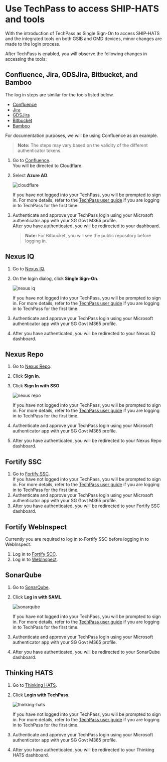 # Use TechPass to access SHIP-HATS and tools 

With the introduction of TechPass as Single Sign-On to access SHIP-HATS and the integrated tools on both GSIB and GMD devices, minor changes are made to the login process. 

After TechPass is enabled, you will observe the following changes in accessing the tools:  

## Confluence, Jira, GDSJira, Bitbucket, and Bamboo

The log in steps are similar for the tools listed below. 

- [Confluence](http://confluence.ship.gov.sg)
- [Jira](http://jira.ship.gov.sg)
- [GDSJira](http://gdsjira.ship.gov.sg)
- [Bitbucket](http://bitbucket.ship.gov.sg)
- [Bamboo](http://bamboo.ship.gov.sg)

For documentation purposes, we will be using Confluence as an example.  
>**Note:** The steps may vary based on the validity of the different authenticator tokens.  

1. Go to [Confluence](http://confluence.ship.gov.sg).  
    You will be directed to Cloudflare.
1. Select **Azure AD**.  
    
    ![cloudflare](cloudflare.png)
    
    If you have not logged into your TechPass, you will be prompted to sign in. For more details, refer to the [TechPass user guide](https://docs.developer.tech.gov.sg/docs/techpass-user-guide/#/) if you are logging in to TechPass for the first time.

1. Authenticate and approve your TechPass login using your Microsoft authenticator app with your SG Govt M365 profile.  
After you have authenticated, you will be redirected to your dashboard. 

    >**Note:** For Bitbucket, you will see the public repository before logging in.
 
## Nexus IQ
 
1. Go to [Nexus IQ](https://nexus-iq.ship.gov.sg/).
1. On the login dialog, click **Single Sign-On**.  
    
    ![nexus iq](nexus-iq-tp.png)
    
    If you have not logged into your TechPass, you will be prompted to sign in. For more details, refer to the [TechPass user guide](https://docs.developer.tech.gov.sg/docs/techpass-user-guide/#/) if you are logging in to TechPass for the first time.
    
1. Authenticate and approve your TechPass login using your Microsoft authenticator app with your SG Govt M365 profile. 
1. After you have authenticated, you will be redirected to your Nexus IQ dashboard.

## Nexus Repo

1. Go to [Nexus Repo](https://nexus.ship.gov.sg/).
1. Click **Sign in**.
1. Click **Sign In with SSO**.  
        
    ![nexus repo](nexus-repo-tp.png)     
      
    If you have not logged into your TechPass, you will be prompted to sign in. For more details, refer to the [TechPass user guide](https://docs.developer.tech.gov.sg/docs/techpass-user-guide/#/) if you are logging in to TechPass for the first time.   
1. Authenticate and approve your TechPass login using your Microsoft authenticator app with your SG Govt M365 profile. 
1. After you have authenticated, you will be redirected to your Nexus Repo dashboard.

## Fortify SSC
1. Go to [Fortify SSC](https://ssc.hats.stack.gov.sg/).  
    If you have not logged into your TechPass, you will be prompted to sign in. For more details, refer to the [TechPass user guide](https://docs.developer.tech.gov.sg/docs/techpass-user-guide/#/) if you are logging in to TechPass for the first time. 
1. Authenticate and approve your TechPass login using your Microsoft authenticator app with your SG Govt M365 profile. 
1. After you have authenticated, you will be redirected to your Fortify SSC dashboard.

## Fortify WebInspect
Currently you are required to log in to Fortify SSC before logging in to WebInspect.

1. Log in to [Fortify SCC](https://ssc.hats.stack.gov.sg/).
1. Log in to [WebInspect](https://wie.hats.stack.gov.sg).


## SonarQube
1. Go to [SonarQube](https://sonar.hats.stack.gov.sg/sonar).
1. Click **Log in with SAML**.

    ![sonarqube](sonarqube-tp.png)

    If you have not logged into your TechPass, you will be prompted to sign in. For more details, refer to the [TechPass user guide](https://docs.developer.tech.gov.sg/docs/techpass-user-guide/#/) if you are logging in to TechPass for the first time.
1. Authenticate and approve your TechPass login using your Microsoft authenticator app with your SG Govt M365 profile. 
1. After you have authenticated, you will be redirected to your SonarQube dashboard.

## Thinking HATS
1. Go to [Thinking HATS](https://thinking.hats.stack.gov.sg/).
1. Click **Login with TechPass**.

    ![thinking-hats](thinking-hats-tp.png)

    If you have not logged into your TechPass, you will be prompted to sign in. For more details, refer to the [TechPass user guide](https://docs.developer.tech.gov.sg/docs/techpass-user-guide/#/) if you are logging in to TechPass for the first time.

1. Authenticate and approve your TechPass login using your Microsoft authenticator app with your SG Govt M365 profile. 
1. After you have authenticated, you will be redirected to your Thinking HATS dashboard.

